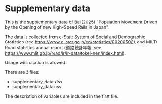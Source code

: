 # Supplementary data
This is the supplementary data of Bai (2025) "Population Movement Driven by the Opening of new High-Speed Rails in Japan". 

The data is collected from e-Stat: System of Social and Demographic Statistics (see https://www.e-stat.go.jp/en/statistics/00200502), and MILT: Road statistics annual report (道路統計年報, see https://www.mlit.go.jp/road/ir/ir-data/tokei-nen/index.html).

Usage with citation is allowed.

There are 2 files:
 - supplementary_data.xlsx
 - supplementary_data.csv
   
The description of variables are included in the first file.


